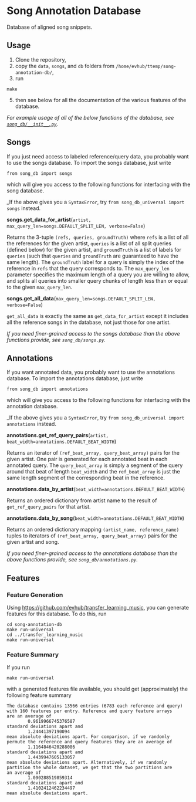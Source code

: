 # Song Annotation Database

Database of aligned song snippets.

## Usage

1. Clone the repository,
2. copy the `data`, `songs`, and `db` folders from `/home/evhub/ttemp/song-annotation-db/`,
4. run
```
make
```
5. then see below for all the documentation of the various features of the database.

_For example usage of all of the below functions of the database, see [`song_db/__init__.py`](https://github.com/evhub/song-annotation-db/blob/master/song_db/__init__.py)._

## Songs

If you just need access to labeled reference/query data, you probably want to use the songs database. To import the songs database, just write
```
from song_db import songs
```
which will give you access to the following functions for interfacing with the song database.

_If the above gives you a `SyntaxError`, try `from song_db_universal import songs` instead.

**songs.get_data_for_artist**(`artist, max_query_len=songs.DEFAULT_SPLIT_LEN, verbose=False`)

Returns the 3-tuple `(refs, queries, groundTruth)` where `refs` is a list of all the references for the given artist, `queries` is a list of all split queries (defined below) for the given artist, and `groundTruth` is a list of labels for `queries` (such that `queries` and `groundTruth` are guaranteed to have the same length). The `groundTruth` label for a query is simply the index of the reference in `refs` that the query corresponds to. The `max_query_len` parameter specifies the maximum length of a query you are willing to allow, and splits all queries into smaller query chunks of length less than or equal to the given `max_query_len`.

**songs.get_all_data**(`max_query_len=songs.DEFAULT_SPLIT_LEN, verbose=False`)

`get_all_data` is exactly the same as `get_data_for_artist` except it includes all the reference songs in the database, not just those for one artist.

_If you need finer-grained access to the songs database than the above functions provide, see `song_db/songs.py`._

## Annotations

If you want annotated data, you probably want to use the annotations database. To import the annotations database, just write
```
from song_db import annotations
```
which will give you access to the following functions for interfacing with the annotation database.

_If the above gives you a `SyntaxError`, try `from song_db_universal import annotations` instead.

**annotations.get_ref_query_pairs**(`artist, beat_width=annotations.DEFAULT_BEAT_WIDTH`)

Returns an iterator of `(ref_beat_array, query_beat_array)` pairs for the given artist. One pair is generated for each annotated beat in each annotated query. The `query_beat_array` is simply a segment of the query around that beat of length `beat_width` and the `ref_beat_array` is just the same length segment of the corresponding beat in the reference.

**annotations.data_by_artist**(`beat_width=annotations.DEFAULT_BEAT_WIDTH`)

Returns an ordered dictionary from artist name to the result of `get_ref_query_pairs` for that artist.

**annotations.data_by_song**(`beat_width=annotations.DEFAULT_BEAT_WIDTH`)

Returns an ordered dictionary mapping `(artist_name, reference_name)` tuples to iterators of `(ref_beat_array, query_beat_array)` pairs for the given artist and song.

_If you need finer-grained access to the annotations database than the above functions provide, see `song_db/annotations.py`._

## Features

### Feature Generation

Using <https://github.com/evhub/transfer_learning_music>, you can generate features for this database. To do this, run
```
cd song-annotation-db
make run-universal
cd ../transfer_learning_music
make run-universal
```

### Feature Summary

If you run
```
make run-universal
```
with a generated features file available, you should get (approximately) the following feature summary
```
The database contains 13566 entries (6783 each reference and query)
with 160 features per entry. Reference and query feature arrays
are an average of
        0.9619966745376587
standard deviations apart and
        1.24441397190094
mean absolute deviations apart. For comparison, if we randomly
permute the reference and query features they are an average of
        1.1164846420288086
standard deviations apart and
        1.4439947605133057
mean absolute deviations apart. Alternatively, if we randomly
partition the whole dataset, we get that the two partitions are
an average of
        1.090288519859314
standard deviations apart and
        1.4102412462234497
mean absolute deviations apart.
```
